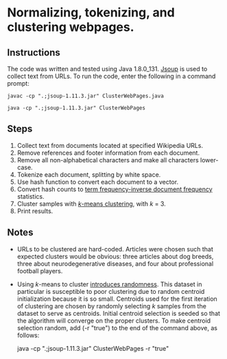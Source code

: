 # Normalizing, tokenizing, and clustering webpages.

## Instructions
The code was written and tested using Java 1.8.0_131. [Jsoup](https://jsoup.org/) is used to collect text from URLs.
To run the code, enter the following in a command prompt:

    javac -cp ".;jsoup-1.11.3.jar" ClusterWebPages.java
    
    java -cp ".;jsoup-1.11.3.jar" ClusterWebPages
    
## Steps
1. Collect text from documents located at specified Wikipedia URLs.
2. Remove references and footer information from each document.
3. Remove all non-alphabetical characters and make all characters lower-case.
4. Tokenize each document, splitting by white space.
5. Use hash function to convert each document to a vector.
6. Convert hash counts to [term frequency-inverse document frequency](https://en.wikipedia.org/wiki/Tf%E2%80%93idf) statistics.
7. Cluster samples with [*k*-means clustering](https://en.wikipedia.org/wiki/K-means_clustering), with *k* = 3.
8. Print results.

## Notes
- URLs to be clustered are hard-coded. Articles were chosen such that expected clusters would be obvious: three articles about
dog breeds, three about neurodegenerative diseases, and four about professional football players.
- Using *k*-means to cluster [introduces randomness](https://en.wikipedia.org/wiki/K-means_clustering#Initialization_methods).
This dataset in particular is susceptible to poor clustering due to random centroid initialization because it is so small. 
Centroids used for the first iteration of clustering are chosen by randomly selecting *k* samples from the dataset to serve as 
centroids. Initial centroid selection is seeded so that the algorithm will converge on the proper clusters. To make centroid 
selection random, add (-r "true") to the end of the command above, as follows:

	java -cp ".;jsoup-1.11.3.jar" ClusterWebPages -r "true"
